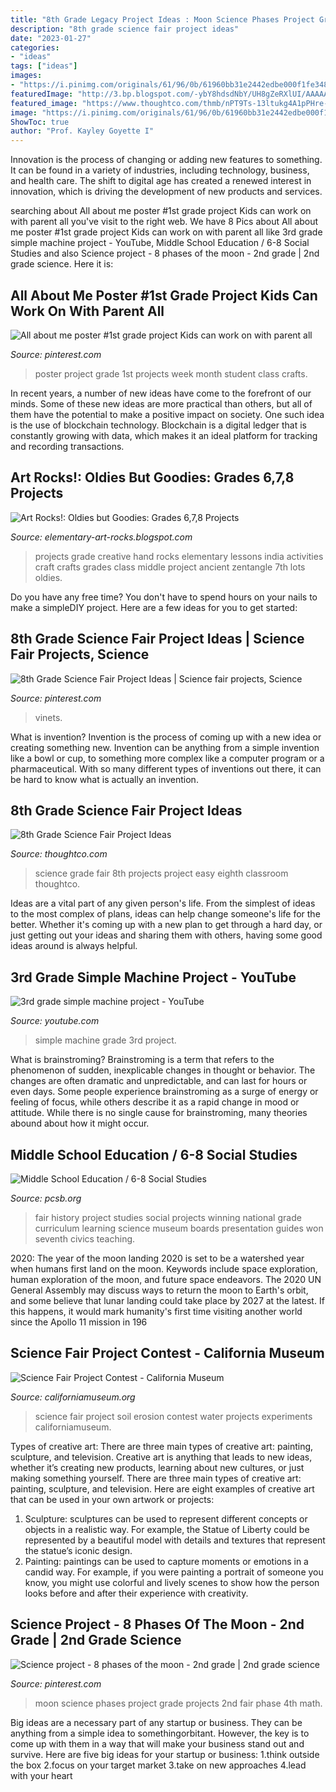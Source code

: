 ```yaml
---
title: "8th Grade Legacy Project Ideas : Moon Science Phases Project Grade Projects 2nd Fair Phase 4th Math"
description: "8th grade science fair project ideas"
date: "2023-01-27"
categories:
- "ideas"
tags: ["ideas"]
images:
- "https://i.pinimg.com/originals/61/96/0b/61960bb31e2442edbe000f1fe34828ee.jpg"
featuredImage: "http://3.bp.blogspot.com/-ybY8hdsdNbY/UH8gZeRXlUI/AAAAAAAAA20/piCm9FMY2U4/s1600/6handsmandala2.jpg"
featured_image: "https://www.thoughtco.com/thmb/nPT9Ts-13ltukg4A1pPHre-lltI=/1500x1000/filters:fill(auto,1)/8th-grade-science-fair-projects-609030-v2-b24978cf578345e19e6b7ef07bc6f60f.png"
image: "https://i.pinimg.com/originals/61/96/0b/61960bb31e2442edbe000f1fe34828ee.jpg"
ShowToc: true
author: "Prof. Kayley Goyette I"
---
```



Innovation is the process of changing or adding new features to something. It can be found in a variety of industries, including technology, business, and health care. The shift to digital age has created a renewed interest in innovation, which is driving the development of new products and services.

	

		
searching about All about me poster #1st grade project Kids can work on with parent all you've visit to the right web. We have 8 Pics about All about me poster #1st grade project Kids can work on with parent all like 3rd grade simple machine project - YouTube, Middle School Education / 6-8 Social Studies and also Science project - 8 phases of the moon - 2nd grade | 2nd grade science. Here it is:
		
    
## All About Me Poster #1st Grade Project Kids Can Work On With Parent All

<img loading=lazy src="https://i.pinimg.com/originals/61/96/0b/61960bb31e2442edbe000f1fe34828ee.jpg" onerror="this.onerror=null;this.src='https://tse4.mm.bing.net/th?id=OIP.J4mMnDmyNrsQKTIMIFpXSAAAAA&amp;pid=15.1';" alt="All about me poster #1st grade project Kids can work on with parent all">

_Source: pinterest.com_

>poster project grade 1st projects week month student class crafts. 

	

In recent years, a number of new ideas have come to the forefront of our minds. Some of these new ideas are more practical than others, but all of them have the potential to make a positive impact on society. One such idea is the use of blockchain technology. Blockchain is a digital ledger that is constantly growing with data, which makes it an ideal platform for tracking and recording transactions.

    
## Art Rocks!: Oldies But Goodies: Grades 6,7,8 Projects

<img loading=lazy src="http://3.bp.blogspot.com/-ybY8hdsdNbY/UH8gZeRXlUI/AAAAAAAAA20/piCm9FMY2U4/s1600/6handsmandala2.jpg" onerror="this.onerror=null;this.src='https://tse3.mm.bing.net/th?id=OIP.eF-TjjJyCXlt1lIpxCmRKwHaJ4&amp;pid=15.1';" alt="Art Rocks!: Oldies but Goodies: Grades 6,7,8 Projects">

_Source: elementary-art-rocks.blogspot.com_

>projects grade creative hand rocks elementary lessons india activities craft crafts grades class middle project ancient zentangle 7th lots oldies. 

	

Do you have any free time? You don't have to spend hours on your nails to make a simpleDIY project. Here are a few ideas for you to get started: 

    
## 8th Grade Science Fair Project Ideas | Science Fair Projects, Science

<img loading=lazy src="https://i.pinimg.com/736x/39/2e/c1/392ec1d0cdfab029565f5a3c1fa5f0bb.jpg" onerror="this.onerror=null;this.src='https://tse2.mm.bing.net/th?id=OIP._Y80BwY2n8MpzZMv0SspBQHaFw&amp;pid=15.1';" alt="8th Grade Science Fair Project Ideas | Science fair projects, Science">

_Source: pinterest.com_

>vinets. 

	

What is invention?
Invention is the process of coming up with a new idea or creating something new. Invention can be anything from a simple invention like a bowl or cup, to something more complex like a computer program or a pharmaceutical. With so many different types of inventions out there, it can be hard to know what is actually an invention.

    
## 8th Grade Science Fair Project Ideas

<img loading=lazy src="https://www.thoughtco.com/thmb/nPT9Ts-13ltukg4A1pPHre-lltI=/1500x1000/filters:fill(auto,1)/8th-grade-science-fair-projects-609030-v2-b24978cf578345e19e6b7ef07bc6f60f.png" onerror="this.onerror=null;this.src='https://tse1.mm.bing.net/th?id=OIP.oMqurZdo2iYH9vwC4dJrOAHaE8&amp;pid=15.1';" alt="8th Grade Science Fair Project Ideas">

_Source: thoughtco.com_

>science grade fair 8th projects project easy eighth classroom thoughtco. 

	

Ideas are a vital part of any given person's life. From the simplest of ideas to the most complex of plans, ideas can help change someone's life for the better. Whether it's coming up with a new plan to get through a hard day, or just getting out your ideas and sharing them with others, having some good ideas around is always helpful.

    
## 3rd Grade Simple Machine Project - YouTube

<img loading=lazy src="https://i.ytimg.com/vi/ej8XiCbGtpE/maxresdefault.jpg" onerror="this.onerror=null;this.src='https://tse3.mm.bing.net/th?id=OIP.yH_AbG1T1BF8q6yPpAk6MQHaEK&amp;pid=15.1';" alt="3rd grade simple machine project - YouTube">

_Source: youtube.com_

>simple machine grade 3rd project. 

	

What is brainstroming?
Brainstroming is a term that refers to the phenomenon of sudden, inexplicable changes in thought or behavior. The changes are often dramatic and unpredictable, and can last for hours or even days. Some people experience brainstroming as a surge of energy or feeling of focus, while others describe it as a rapid change in mood or attitude. While there is no single cause for brainstroming, many theories abound about how it might occur.

    
## Middle School Education / 6-8 Social Studies

<img loading=lazy src="http://www.pcsb.org/cms/lib8/FL01903687/Centricity/Domain/161/HistFairProjSm.jpg" onerror="this.onerror=null;this.src='https://tse3.mm.bing.net/th?id=OIP.aBCAXp80P0wOOpmfsGu2kgHaKX&amp;pid=15.1';" alt="Middle School Education / 6-8 Social Studies">

_Source: pcsb.org_

>fair history project studies social projects winning national grade curriculum learning science museum boards presentation guides won seventh civics teaching. 

	

2020: The year of the moon landing
2020 is set to be a watershed year when humans first land on the moon. Keywords include space exploration, human exploration of the moon, and future space endeavors. The 2020 UN General Assembly may discuss ways to return the moon to Earth's orbit, and some believe that lunar landing could take place by 2027 at the latest. If this happens, it would mark humanity's first time visiting another world since the Apollo 11 mission in 196
    
## Science Fair Project Contest - California Museum

<img loading=lazy src="http://www.californiamuseum.org/sites/main/files/imagecache/medium/main-images/soil_experiments_0.jpg" onerror="this.onerror=null;this.src='https://tse3.mm.bing.net/th?id=OIP.dKPa2K5nIg-fp5iZs-17EwHaE8&amp;pid=15.1';" alt="Science Fair Project Contest - California Museum">

_Source: californiamuseum.org_

>science fair project soil erosion contest water projects experiments californiamuseum. 

	

Types of creative art: There are three main types of creative art: painting, sculpture, and television.
Creative art is anything that leads to new ideas, whether it’s creating new products, learning about new cultures, or just making something yourself. There are three main types of creative art: painting, sculpture, and television. Here are eight examples of creative art that can be used in your own artwork or projects: 
1. Sculpture: sculptures can be used to represent different concepts or objects in a realistic way. For example, the Statue of Liberty could be represented by a beautiful model with details and textures that represent the statue’s iconic design. 
2. Painting: paintings can be used to capture moments or emotions in a candid way. For example, if you were painting a portrait of someone you know, you might use colorful and lively scenes to show how the person looks before and after their experience with creativity. 

    
## Science Project - 8 Phases Of The Moon - 2nd Grade | 2nd Grade Science

<img loading=lazy src="https://i.pinimg.com/736x/d2/de/10/d2de10af4b44038ea57460c4f6c53bee--the-moon-nd-grades.jpg" onerror="this.onerror=null;this.src='https://tse1.mm.bing.net/th?id=OIP.HCdsUznDv-OLps7wdhHpQAHaFj&amp;pid=15.1';" alt="Science project - 8 phases of the moon - 2nd grade | 2nd grade science">

_Source: pinterest.com_

>moon science phases project grade projects 2nd fair phase 4th math. 

	

Big ideas are a necessary part of any startup or business. They can be anything from a simple idea to somethingorbitant. However, the key is to come up with them in a way that will make your business stand out and survive. Here are five big ideas for your startup or business: 1.think outside the box 2.focus on your target market 3.take on new approaches 4.lead with your heart 
